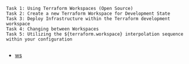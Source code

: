
```
Task 1: Using Terraform Workspaces (Open Source)
Task 2: Create a new Terraform Workspace for Development State
Task 3: Deploy Infrastructure within the Terraform development workspace
Task 4: Changing between Workspaces
Task 5: Utilizing the ${terraform.workspace} interpolation sequence within your configuration


```

- [ws](https://github.com/btkrausen/hashicorp/blob/master/terraform/Hands-On%20Labs/Section%2005%20-%20Use%20Terraform%20outside%20of%20core%20workflow/04%20-%20Terraform_Workspaces_OSS.md)


